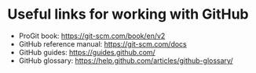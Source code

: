 # Useful links for working with GitHub
- ProGit book: https://git-scm.com/book/en/v2
- GitHub reference manual: https://git-scm.com/docs
- GitHub guides: https://guides.github.com/
- GitHub glossary: https://help.github.com/articles/github-glossary/ 
